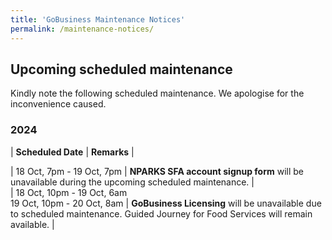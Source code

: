 ```yaml
---
title: 'GoBusiness Maintenance Notices'
permalink: /maintenance-notices/
---
```


## Upcoming scheduled maintenance

Kindly note the following scheduled maintenance. We apologise for the inconvenience caused. 


### 2024 

| **Scheduled Date** | **Remarks** |  


| 18 Oct, 7pm - 19 Oct, 7pm | **NPARKS SFA account signup form** will be unavailable during the upcoming scheduled maintenance. |      
| 18 Oct, 10pm - 19 Oct, 6am<br>19 Oct, 10pm - 20 Oct, 8am | **GoBusiness Licensing** will be unavailable due to scheduled maintenance. Guided Journey for Food Services will remain available. |       
 


<script src="/jquery/jquery.min.js"></script> <script src="/jquery/resize-tables.js"></script>
